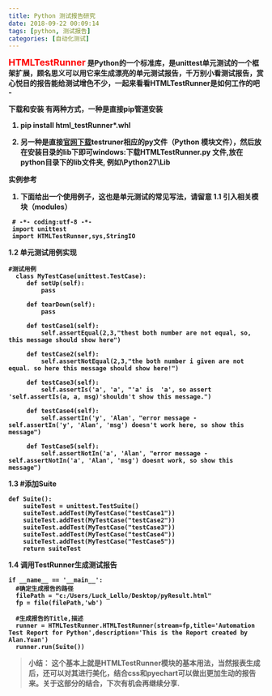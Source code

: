 ```yaml
---
title: Python 测试报告研究
date: 2018-09-22 00:09:14
tags: [python, 测试报告]
categories: [自动化测试]
---
```

<font size=4 color="red"><b/>HTMLTestRunner</font> 是Python的一个标准库，是unittest单元测试的一个框架扩展，顾名思义可以用它来生成漂亮的单元测试报告，千万别小看测试报告，赏心悦目的报告能给测试增色不少，一起来看看HTMLTestRunner是如何工作的吧 -

<b>下载和安装</b>
有两种方式，一种是直接pip管道安装
1. pip install html_testRunner*.whl

2. 另一种是直接[官网下载](https://pypi.python.org/pypi/HTMLTestRunner)testruner相应的py文件（Python 模块文件），然后放在安装目录的lib下即可windows:下载HTMLTestRunner.py 文件,放在python目录下的lib文件夹, 例如\Python27\Lib


<b>实例参考</b>
1. 下面给出一个使用例子，这也是单元测试的常见写法，请留意
  1.1 引入相关模块（modules）
  ```
   # -*- coding:utf-8 -*-
   import unittest
   import HTMLTestRunner,sys,StringIO
  ```
  <!--More-->

  1.2 单元测试用例实现
  ```
  #测试用例
    class MyTestCase(unittest.TestCase):
       def setUp(self):
           pass

       def tearDown(self):
           pass

       def testCase1(self):
           self.assertEqual(2,3,"thest both number are not equal, so, this message should show here")

       def testCase2(self):
           self.assertNotEqual(2,3,"the both number i given are not equal. so here this message should show here!")

       def testCase3(self):
           self.assertIs('a', 'a', "'a' is  'a', so assert 'self.assertIs(a, a, msg)'shouldn't show this message.")

       def testCase4(self):
           self.assertIn('y', 'Alan', "error message - self.assertIn('y', 'Alan', 'msg') doesn't work here, so show this message")

       def TestCase5(self):
           self.assertNotIn('a', 'Alan', "error message -  self.assertNotIn('a', 'Alan', 'msg') doesnt work, so show this message")
  ```

  1.3 #添加Suite
  ```
  def Suite():
      suiteTest = unittest.TestSuite()
      suiteTest.addTest(MyTestCase("testCase1"))
      suiteTest.addTest(MyTestCase("testCase2"))
      suiteTest.addTest(MyTestCase("testCase3"))
      suiteTest.addTest(MyTestCase("testCase4"))
      suiteTest.addTest(MyTestCase("TestCase5"))
      return suiteTest
  ```


  1.4 调用TestRunner生成测试报告
  ```
  if __name__ == '__main__':
    #确定生成报告的路径
    filePath = "c:/Users/Luck_Lello/Desktop/pyResult.html"
    fp = file(filePath,'wb')

    #生成报告的Title,描述
    runner = HTMLTestRunner.HTMLTestRunner(stream=fp,title='Automation Test Report for Python',description='This is the Report created by Alan.Yuan')
    runner.run(Suite())
  ```

> <b>小结：</b>
    这个基本上就是HTMLTestRunner模块的基本用法，当然报表生成后，还可以对其进行美化，结合css和pyechart可以做出更加生动的报告来。关于这部分的结合，下次有机会再继续分享.
